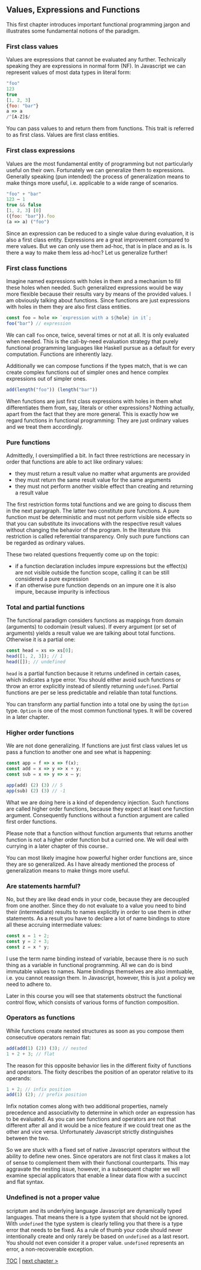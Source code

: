 ## Values, Expressions and Functions

This first chapter introduces important functional programming jargon and illustrates some fundamental notions of the paradigm.

### First class values

Values are expressions that cannot be evaluated any further. Technically speaking they are expressions in normal form (NF). In Javascript we can represent values of most data types in literal form:

```javascript
"foo"
123
true
[1, 2, 3]
{foo: "bar"}
a => a
/^[A-Z]$/
```
You can pass values to and return them from functions. This trait is referred to as first class. Values are first class entities.

### First class expressions

Values are the most fundamental entity of programming but not particularly useful on their own. Fortunately we can generalize them to expressions. Generally speaking (pun intended) the process of generalization means to make things more useful, i.e. applicable to a wide range of scenarios.

```javascript
"foo" + "bar"
123 – 1
true && false
[1, 2, 3] [0]
({foo: "bar"}).foo
(a => a) ("foo")
```
Since an expression can be reduced to a single value during evaluation, it is also a first class entity. Expressions are a great improvement compared to mere values. But we can only use them ad-hoc, that is in place and as is. Is there a way to make them less ad-hoc? Let us generalize further!

### First class functions

Imagine named expressions with holes in them and a mechanism to fill these holes when needed. Such generalized expressions would be way more flexible because their results vary by means of the provided values. I am obviously talking about functions. Since functions are just expressions with holes in them they are also first class entities.

```javascript
const foo = hole => `expression with a ${hole} in it`;
foo("bar") // expression
```
We can call `foo` once, twice, several times or not at all. It is only evaluated when needed. This is the call-by-need evaluation strategy that purely functional programming languages like Haskell pursue as a default for every computation. Functions are inherently lazy.

Additionally we can compose functions if the types match, that is we can create complex functions out of simpler ones and hence complex expressions out of simpler ones.

```javascript
add(length("foo")) (length("bar"))
```
When functions are just first class expressions with holes in them what differentiates them from, say, literals or other expressions? Nothing actually, apart from the fact that they are more general. This is exactly how we regard functions in functional programming: They are just ordinary values and we treat them accordingly.

### Pure functions

Admittedly, I oversimplified a bit. In fact three restrictions are necessary in order that functions are able to act like ordinary values:

* they must return a result value no matter what arguments are provided
* they must return the same result value for the same arguments
* they must not perform another visible effect than creating and returning a result value

The first restriction forms total functions and we are going to discuss them in the next paragraph. The latter two constitute pure functions. A pure function must be deterministic and must not perform visible side effects so that you can substitute its invocations with the respective result values without changing the behavior of the program. In the literature this restriction is called referential transparency. Only such pure functions can be regarded as ordinary values.

These two related questions frequently come up on the topic:

* if a function declaration includes impure expressions but the effect(s) are not visible outside the function scope, calling it can be still considered a pure expression
* if an otherwise pure function depends on an impure one it is also impure, because impurity is infectious

### Total and partial functions

The functional paradigm considers functions as mappings from domain (arguments) to codomain (result values). If every argument (or set of arguments) yields a result value we are talking about total functions. Otherwise it is a partial one:

```javascript
const head = xs => xs[0];
head([1, 2, 3]); // 1
head([]); // undefined
```
`head` is a partial function because it returns undefined in certain cases, which indicates a type error. You should either avoid such functions or throw an error explicitly instead of silently returning `undefined`. Partial functions are per se less predictable and reliable than total functions.

You can transform any partial function into a total one by using the `Option` type. `Option` is one of the most common functional types. It will be covered in a later chapter.

### Higher order functions

We are not done generalizing. If functions are just first class values let us pass a function to another one and see what is happening:

```javascript
const app = f => x => f(x);
const add = x => y => x + y;
const sub = x => y => x – y;

app(add) (2) (3) // 5
app(sub) (2) (3) // -1
```
What we are doing here is a kind of dependency injection. Such functions are called higher order functions, because they expect at least one function argument. Consequently functions without a function argument are called first order functions.

Please note that a function without function arguments that returns another function is not a higher order function but a curried one. We will deal with currying in a later chapter of this course..

You can most likely imagine how powerful higher order functions are, since they are so generalized. As I have already mentioned the process of generalization means to make things more useful.

### Are statements harmful?

No, but they are like dead ends in your code, because they are decoupled from one another. Since they do not evaluate to a value you need to bind their (intermediate) results to names explicitly in order to use them in other statements. As a result you have to declare a lot of name bindings to store all these accruing intermediate values:

```javascript
const x = 1 + 2;
const y = 2 + 3;
const z = x * y;
```
I use the term name binding instead of variable, because there is no such thing as a variable in functional programming. All we can do is bind immutable values to names. Name bindings themselves are also immtuable, i.e. you cannot reassign them. In Javascript, however, this is just a policy we need to adhere to.

Later in this course you will see that statements obstruct the functional control flow, which consists of various forms of function composition.

### Operators as functions

While functions create nested structures as soon as you compose them consecutive operators remain flat: 

```javascript
add(add(1) (2)) (3); // nested
1 + 2 + 3; // flat
```
The reason for this opposite behavior lies in the different fixity of functions and operators. The fixity describes the position of an operator relative to its operands: 

```javascript
1 + 2; // infix position
add(1) (2); // prefix position
```
Infix notation comes along with two additional properties, namely precedence and associativity to determine in which order an expression has to be evaluated. As you can see functions and operators are not that different after all and it would be a nice feature if we could treat one as the other and vice versa. Unfortunately Javascript strictly distinguishes between the two.

So we are stuck with a fixed set of native Javascript operators without the ability to define new ones. Since operators are not first class it makes a lot of sense to complement them with their functional counterparts. This may aggravate the nesting issue, however, in a subsequent chapter we will examine special applicators that enable a linear data flow with a succinct and flat syntax.

### Undefined is not a proper value

scriptum and its underlying language Javascript are dynamically typed languages. That means there is a type system that should not be ignored. With `undefined` the type system is clearly telling you that there is a type error that needs to be fixed. As a rule of thumb your code should never intentionally create and only rarely be based on `undefined` as a last resort. You should not even consider it a proper value. `undefined` represents an error, a non-recoverable exception.

[TOC](https://github.com/kongware/scriptum#functional-programming-course-toc) | [next chapter &gt;](https://github.com/kongware/scriptum/blob/master/ch-2.md)
